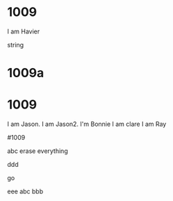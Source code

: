 # 1009
I am Havier

string

# 1009a

# 1009

I am Jason.
I am Jason2.
I'm Bonnie
I am clare
I am Ray

#1009

abc
erase everything

ddd

go


eee
abc
bbb

